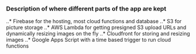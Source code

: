 ### Description of where different parts of the app are kept

..* Firebase for the hosting, most cloud functions and database
..* S3 for picture storage
..* AWS Lambda for getting presigned S3 upload URLs and dynamically resizing images on the fly
..* Cloudfront for storing and resizing images
..* Google Apps Script with a time based trigger to run cloud functions

